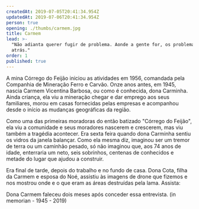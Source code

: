 ```yaml
---
createdAt: 2019-07-05T20:41:34.954Z
updatedAt: 2019-07-06T20:41:34.954Z
person: true
opening: ./thumbs/carmem.jpg
title: Carmem
lead: >-
  "Não adianta querer fugir de problema. Aonde a gente for, os problemas vão
  atrás."
order: 1
published: true
---
```

A mina Córrego do Feijão iniciou as atividades em 1956, comandada pela Companhia de Mineração Ferro e Carvão. Onze anos antes, em 1945, nascia Carmem Vicentina Barbosa, ou como é conhecida, dona Carminha. Ainda criança, ela viu a mineração chegar e dar emprego aos seus familiares, morou em casas fornecidas pelas empresas e acompanhou desde o início as mudanças geográficas da região.  

Como uma das primeiras moradoras do então batizado "Córrego do Feijão", ela viu a comunidade e seus moradores nascerem e crescerem, mas viu também a tragédia acontecer. Era sexta feira quando dona Carminha sentiu os vidros da janela balançar. Como ela mesma diz, imaginou ser um tremor de terra ou um caminhão pesado, só não imaginou que, aos 74 anos de idade, enterraria um neto, seis sobrinhos, centenas de conhecidos e metade do lugar que ajudou a construir.


<div class="video" title="Título descritivo do vídeo para acessibilidade" data-video="UGa5rFyJMKo"></div>

Era final de tarde, depois do trabalho e no fundo de casa. Dona Cota, filha da Carmem e esposa do Noé, assistiu às imagens de drone que fizemos e nos mostrou onde e o que eram as áreas destruídas pela lama. Assista:

<div class="video" data-size="small" title="Título descritivo do vídeo para acessibilidade" data-video="bpwQHjHPC4A"></div>

Dona Carmem faleceu dois meses após conceder essa entrevista. 
(in memorian - 1945 - 2019)
